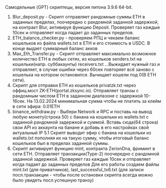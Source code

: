Самодельные (GPT) скриптецы, версия питона 3.9.6 64-bit. 

1. Blur_deposit.py - Скрипт отправляет рандомные суммы ETH в заданных пределах, поочередно с рандомной заданной задержкой, на контракт Blur, активируя функцию Deposit. Проверяет газ каждые 10сек и отправляет когда падает до заданных пределов. 
2. ETH_balance_checker.py - проверяем РПЦ и чекаем баланс кошельков из файла wallets.txt в ETH и его стоимость в USDC. В конце выдает суммарный баланс акков
3. Max_Eth_Transfer.py - Скрипт отправляет максимально возможное количество ETH в любых сетях, из кошельков senders.txt на кошельки(напр. суббакаунты) receivers.txt ...Выжидает нужный газ и отправляет, в случае ошибки через 60сек повторяет всё заново с кошелька на котором остановился. Вычищает кошели под 0(В ETH сети). 
4. Скрипт для отправки ETH из кошельков privatzk.txt через оффиц.мост ZK-ETH(portal.zksync.io). Отправляет транзы с рандомным числом ETH в заданном диапазоне с задержкой 10-16сек. На 13.02.2024 минимальная сумма чтобы не платить за клейм в сети эфира: 0.01ETH
5. binance_withdraw.py - Выбери Network и RPC и поставь на вывод любую монету(строка 50) с банана на кошельки из wallets.txt с заданной рандомной задержкой и суммой. Вставь сюда(64 строка) свои API из аккаунта на банане и добавь в его настройках свой актуальный IP
5.1 Скрипт выводит эфир с банана на кошельки из wallets.txt пополняя их на такую сумму, чтобы итоговый баланс кошельков был в пределах заданной суммы.
6. Скрипт активирует функцию mint, контракта ZerionDna, фриминт в сети ETH. Отправляет транзакции(Type-2) поочередно с рандомной заданной задержкой. Проверяет газ каждые 10сек и отправляет когда падает до заданных пределов
Для его работы создаем файлы mint.txt (для приватников), last_successful_tx6.txt (для записи посл.транзакции - чтобы после остановки скрипта всегда можно было увидеть посл.успешную транзу)

